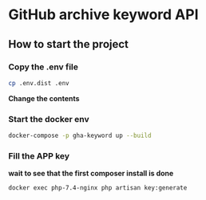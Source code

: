 # GitHub archive keyword API

## How to start the project

### Copy the .env file

```bash
cp .env.dist .env
```

**Change the contents**

### Start the docker env

```bash
docker-compose -p gha-keyword up --build
```

### Fill the APP key

**wait to see that the first composer install is done**

```bash
docker exec php-7.4-nginx php artisan key:generate
```
